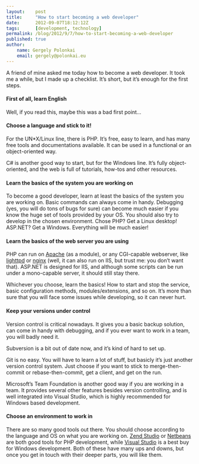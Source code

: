 ```yaml
---
layout:    post
title:     "How to start becoming a web developer"
date:      2012-09-07T18:12:12Z
tags:      [development, technology]
permalink: /blog/2012/9/7/how-to-start-becoming-a-web-developer
published: true
author:
    name: Gergely Polonkai
    email: gergely@polonkai.eu
---
```


A friend of mine asked me today how to become a web developer. It took me a
while, but I made up a checklist. It’s short, but it’s enough for the first
steps.

####  First of all, learn English

Well, if you read this, maybe this was a bad first point…

####  Choose a language and stick to it!

For the UN\*X/Linux line, there is PHP. It’s free, easy to learn, and has many
free tools and documentations available. It can be used in a functional or an
object-oriented way.

C# is another good way to start, but for the Windows line. It’s fully object-
oriented, and the web is full of tutorials, how-tos and other resources.

####  Learn the basics of the system you are working on

To become a good developer, learn at least the basics of the system you are
working on. Basic commands can always come in handy. Debugging (yes, you will
do tons of bugs for sure) can become much easier if you know the huge set of
tools provided by your OS. You should also try to develop in the chosen
environment. Chose PHP? Get a Linux desktop! ASP.NET? Get a Windows.
Everything will be much easier!

####  Learn the basics of the web server you are using

PHP can run on [Apache](http://httpd.apache.org/) (as a module), or any
CGI-capable webserver, like [lighttpd](http://www.lighttpd.net/) or
[nginx](http://nginx.org/) (well, it can also run on IIS, but trust me: you
don’t want that). ASP.NET is designed for IIS, and although some scripts can
be run under a mono-capable server, it should still stay there.

Whichever you choose, learn the basics! How to start and stop the service,
basic configuration methods, modules/extensions, and so on. It’s more than sure
that you will face some issues while developing, so it can never hurt.

####  Keep your versions under control

Version control is critical nowadays. It gives you a basic backup solution,
can come in handy with debugging, and if you ever want to work in a team, you
will badly need it.

Subversion is a bit out of date now, and it’s kind of hard to set up.

Git is no easy. You will have to learn a lot of stuff, but basicly it’s just
another version control system. Just choose if you want to stick to
merge-then-commit or rebase-then-commit, get a client, and get on the run.

Microsoft’s Team Foundation is another good way if you are working in a team.
It provides several other features besides version controlling, and is well
integrated into Visual Studio, which is highly recommended for Windows based
development.

####  Choose an environment to work in

There are so many good tools out there. You should choose according to the
language and OS on what you are working on. [Zend
Studio](http://www.zend.com/en/products/studio) or
[Netbeans](https://netbeans.org/) are both good tools for PHP development,
while [Visual Studio](http://www.visualstudio.com/) is a best buy for Windows
development. Both of these have many ups and downs, but once you get in touch
with their deeper parts, you will like them.
